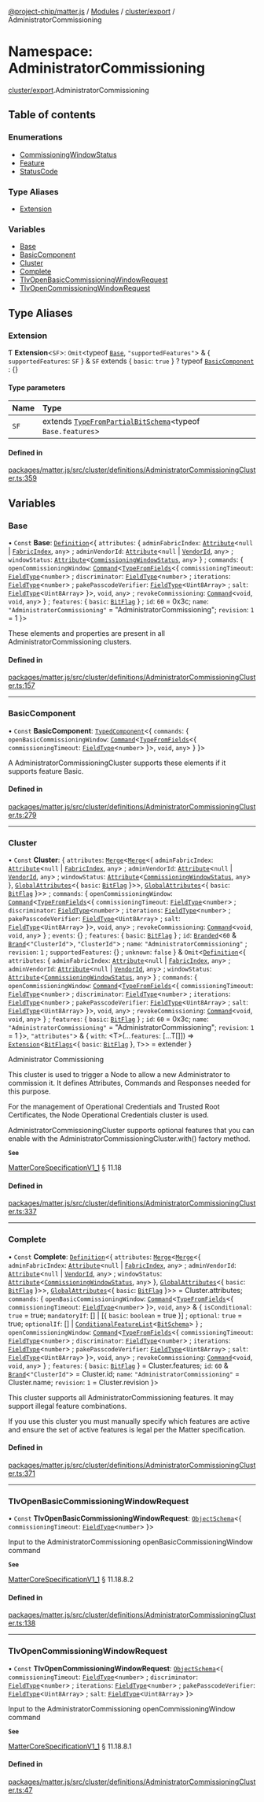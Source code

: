 [@project-chip/matter.js](../README.md) / [Modules](../modules.md) / [cluster/export](cluster_export.md) / AdministratorCommissioning

# Namespace: AdministratorCommissioning

[cluster/export](cluster_export.md).AdministratorCommissioning

## Table of contents

### Enumerations

- [CommissioningWindowStatus](../enums/cluster_export.AdministratorCommissioning.CommissioningWindowStatus.md)
- [Feature](../enums/cluster_export.AdministratorCommissioning.Feature.md)
- [StatusCode](../enums/cluster_export.AdministratorCommissioning.StatusCode.md)

### Type Aliases

- [Extension](cluster_export.AdministratorCommissioning.md#extension)

### Variables

- [Base](cluster_export.AdministratorCommissioning.md#base)
- [BasicComponent](cluster_export.AdministratorCommissioning.md#basiccomponent)
- [Cluster](cluster_export.AdministratorCommissioning.md#cluster)
- [Complete](cluster_export.AdministratorCommissioning.md#complete)
- [TlvOpenBasicCommissioningWindowRequest](cluster_export.AdministratorCommissioning.md#tlvopenbasiccommissioningwindowrequest)
- [TlvOpenCommissioningWindowRequest](cluster_export.AdministratorCommissioning.md#tlvopencommissioningwindowrequest)

## Type Aliases

### Extension

Ƭ **Extension**\<`SF`\>: `Omit`\<typeof [`Base`](cluster_export.AdministratorCommissioning.md#base), ``"supportedFeatures"``\> & \{ `supportedFeatures`: `SF`  } & `SF` extends \{ `basic`: ``true``  } ? typeof [`BasicComponent`](cluster_export.AdministratorCommissioning.md#basiccomponent) : {}

#### Type parameters

| Name | Type |
| :------ | :------ |
| `SF` | extends [`TypeFromPartialBitSchema`](schema_export.md#typefrompartialbitschema)\<typeof `Base.features`\> |

#### Defined in

[packages/matter.js/src/cluster/definitions/AdministratorCommissioningCluster.ts:359](https://github.com/project-chip/matter.js/blob/dfd1dc35/packages/matter.js/src/cluster/definitions/AdministratorCommissioningCluster.ts#L359)

## Variables

### Base

• `Const` **Base**: [`Definition`](cluster_export.ClusterFactory.md#definition)\<\{ `attributes`: \{ `adminFabricIndex`: [`Attribute`](cluster_export.md#attribute)\<``null`` \| [`FabricIndex`](datatype_export.md#fabricindex), `any`\> ; `adminVendorId`: [`Attribute`](cluster_export.md#attribute)\<``null`` \| [`VendorId`](datatype_export.md#vendorid), `any`\> ; `windowStatus`: [`Attribute`](cluster_export.md#attribute)\<[`CommissioningWindowStatus`](../enums/cluster_export.AdministratorCommissioning.CommissioningWindowStatus.md), `any`\>  } ; `commands`: \{ `openCommissioningWindow`: [`Command`](cluster_export.md#command)\<[`TypeFromFields`](tlv_export.md#typefromfields)\<\{ `commissioningTimeout`: [`FieldType`](../interfaces/tlv_export.FieldType.md)\<`number`\> ; `discriminator`: [`FieldType`](../interfaces/tlv_export.FieldType.md)\<`number`\> ; `iterations`: [`FieldType`](../interfaces/tlv_export.FieldType.md)\<`number`\> ; `pakePasscodeVerifier`: [`FieldType`](../interfaces/tlv_export.FieldType.md)\<`Uint8Array`\> ; `salt`: [`FieldType`](../interfaces/tlv_export.FieldType.md)\<`Uint8Array`\>  }\>, `void`, `any`\> ; `revokeCommissioning`: [`Command`](cluster_export.md#command)\<`void`, `void`, `any`\>  } ; `features`: \{ `basic`: [`BitFlag`](schema_export.md#bitflag-1)  } ; `id`: ``60`` = 0x3c; `name`: ``"AdministratorCommissioning"`` = "AdministratorCommissioning"; `revision`: ``1`` = 1 }\>

These elements and properties are present in all AdministratorCommissioning clusters.

#### Defined in

[packages/matter.js/src/cluster/definitions/AdministratorCommissioningCluster.ts:157](https://github.com/project-chip/matter.js/blob/dfd1dc35/packages/matter.js/src/cluster/definitions/AdministratorCommissioningCluster.ts#L157)

___

### BasicComponent

• `Const` **BasicComponent**: [`TypedComponent`](../interfaces/cluster_export.ClusterFactory.TypedComponent.md)\<\{ `commands`: \{ `openBasicCommissioningWindow`: [`Command`](cluster_export.md#command)\<[`TypeFromFields`](tlv_export.md#typefromfields)\<\{ `commissioningTimeout`: [`FieldType`](../interfaces/tlv_export.FieldType.md)\<`number`\>  }\>, `void`, `any`\>  }  }\>

A AdministratorCommissioningCluster supports these elements if it supports feature Basic.

#### Defined in

[packages/matter.js/src/cluster/definitions/AdministratorCommissioningCluster.ts:279](https://github.com/project-chip/matter.js/blob/dfd1dc35/packages/matter.js/src/cluster/definitions/AdministratorCommissioningCluster.ts#L279)

___

### Cluster

• `Const` **Cluster**: \{ `attributes`: [`Merge`](util_export.md#merge)\<[`Merge`](util_export.md#merge)\<\{ `adminFabricIndex`: [`Attribute`](cluster_export.md#attribute)\<``null`` \| [`FabricIndex`](datatype_export.md#fabricindex), `any`\> ; `adminVendorId`: [`Attribute`](cluster_export.md#attribute)\<``null`` \| [`VendorId`](datatype_export.md#vendorid), `any`\> ; `windowStatus`: [`Attribute`](cluster_export.md#attribute)\<[`CommissioningWindowStatus`](../enums/cluster_export.AdministratorCommissioning.CommissioningWindowStatus.md), `any`\>  }, [`GlobalAttributes`](cluster_export.md#globalattributes-1)\<\{ `basic`: [`BitFlag`](schema_export.md#bitflag-1)  }\>\>, [`GlobalAttributes`](cluster_export.md#globalattributes-1)\<\{ `basic`: [`BitFlag`](schema_export.md#bitflag-1)  }\>\> ; `commands`: \{ `openCommissioningWindow`: [`Command`](cluster_export.md#command)\<[`TypeFromFields`](tlv_export.md#typefromfields)\<\{ `commissioningTimeout`: [`FieldType`](../interfaces/tlv_export.FieldType.md)\<`number`\> ; `discriminator`: [`FieldType`](../interfaces/tlv_export.FieldType.md)\<`number`\> ; `iterations`: [`FieldType`](../interfaces/tlv_export.FieldType.md)\<`number`\> ; `pakePasscodeVerifier`: [`FieldType`](../interfaces/tlv_export.FieldType.md)\<`Uint8Array`\> ; `salt`: [`FieldType`](../interfaces/tlv_export.FieldType.md)\<`Uint8Array`\>  }\>, `void`, `any`\> ; `revokeCommissioning`: [`Command`](cluster_export.md#command)\<`void`, `void`, `any`\>  } ; `events`: {} ; `features`: \{ `basic`: [`BitFlag`](schema_export.md#bitflag-1)  } ; `id`: [`Branded`](util_export.md#branded)\<``60`` & [`Brand`](util_export.md#brand)\<``"ClusterId"``\>, ``"ClusterId"``\> ; `name`: ``"AdministratorCommissioning"`` ; `revision`: ``1`` ; `supportedFeatures`: {} ; `unknown`: ``false``  } & `Omit`\<[`Definition`](cluster_export.ClusterFactory.md#definition)\<\{ `attributes`: \{ `adminFabricIndex`: [`Attribute`](cluster_export.md#attribute)\<``null`` \| [`FabricIndex`](datatype_export.md#fabricindex), `any`\> ; `adminVendorId`: [`Attribute`](cluster_export.md#attribute)\<``null`` \| [`VendorId`](datatype_export.md#vendorid), `any`\> ; `windowStatus`: [`Attribute`](cluster_export.md#attribute)\<[`CommissioningWindowStatus`](../enums/cluster_export.AdministratorCommissioning.CommissioningWindowStatus.md), `any`\>  } ; `commands`: \{ `openCommissioningWindow`: [`Command`](cluster_export.md#command)\<[`TypeFromFields`](tlv_export.md#typefromfields)\<\{ `commissioningTimeout`: [`FieldType`](../interfaces/tlv_export.FieldType.md)\<`number`\> ; `discriminator`: [`FieldType`](../interfaces/tlv_export.FieldType.md)\<`number`\> ; `iterations`: [`FieldType`](../interfaces/tlv_export.FieldType.md)\<`number`\> ; `pakePasscodeVerifier`: [`FieldType`](../interfaces/tlv_export.FieldType.md)\<`Uint8Array`\> ; `salt`: [`FieldType`](../interfaces/tlv_export.FieldType.md)\<`Uint8Array`\>  }\>, `void`, `any`\> ; `revokeCommissioning`: [`Command`](cluster_export.md#command)\<`void`, `void`, `any`\>  } ; `features`: \{ `basic`: [`BitFlag`](schema_export.md#bitflag-1)  } ; `id`: ``60`` = 0x3c; `name`: ``"AdministratorCommissioning"`` = "AdministratorCommissioning"; `revision`: ``1`` = 1 }\>, ``"attributes"``\> & \{ `with`: \<T\>(...`features`: [...T[]]) => [`Extension`](cluster_export.AdministratorCommissioning.md#extension)\<[`BitFlags`](schema_export.md#bitflags)\<\{ `basic`: [`BitFlag`](schema_export.md#bitflag-1)  }, `T`\>\> = extender }

Administrator Commissioning

This cluster is used to trigger a Node to allow a new Administrator to commission it. It defines Attributes,
Commands and Responses needed for this purpose.

For the management of Operational Credentials and Trusted Root Certificates, the Node Operational Credentials
cluster is used.

AdministratorCommissioningCluster supports optional features that you can enable with the
AdministratorCommissioningCluster.with() factory method.

**`See`**

[MatterCoreSpecificationV1_1](../interfaces/spec_export.MatterCoreSpecificationV1_1.md) § 11.18

#### Defined in

[packages/matter.js/src/cluster/definitions/AdministratorCommissioningCluster.ts:337](https://github.com/project-chip/matter.js/blob/dfd1dc35/packages/matter.js/src/cluster/definitions/AdministratorCommissioningCluster.ts#L337)

___

### Complete

• `Const` **Complete**: [`Definition`](cluster_export.ClusterFactory.md#definition)\<\{ `attributes`: [`Merge`](util_export.md#merge)\<[`Merge`](util_export.md#merge)\<\{ `adminFabricIndex`: [`Attribute`](cluster_export.md#attribute)\<``null`` \| [`FabricIndex`](datatype_export.md#fabricindex), `any`\> ; `adminVendorId`: [`Attribute`](cluster_export.md#attribute)\<``null`` \| [`VendorId`](datatype_export.md#vendorid), `any`\> ; `windowStatus`: [`Attribute`](cluster_export.md#attribute)\<[`CommissioningWindowStatus`](../enums/cluster_export.AdministratorCommissioning.CommissioningWindowStatus.md), `any`\>  }, [`GlobalAttributes`](cluster_export.md#globalattributes-1)\<\{ `basic`: [`BitFlag`](schema_export.md#bitflag-1)  }\>\>, [`GlobalAttributes`](cluster_export.md#globalattributes-1)\<\{ `basic`: [`BitFlag`](schema_export.md#bitflag-1)  }\>\> = Cluster.attributes; `commands`: \{ `openBasicCommissioningWindow`: [`Command`](cluster_export.md#command)\<[`TypeFromFields`](tlv_export.md#typefromfields)\<\{ `commissioningTimeout`: [`FieldType`](../interfaces/tlv_export.FieldType.md)\<`number`\>  }\>, `void`, `any`\> & \{ `isConditional`: ``true`` = true; `mandatoryIf`: [] \| [\{ `basic`: `boolean` = true }] ; `optional`: ``true`` = true; `optionalIf`: [] \| [`ConditionalFeatureList`](cluster_export.md#conditionalfeaturelist)\<[`BitSchema`](schema_export.md#bitschema)\>  } ; `openCommissioningWindow`: [`Command`](cluster_export.md#command)\<[`TypeFromFields`](tlv_export.md#typefromfields)\<\{ `commissioningTimeout`: [`FieldType`](../interfaces/tlv_export.FieldType.md)\<`number`\> ; `discriminator`: [`FieldType`](../interfaces/tlv_export.FieldType.md)\<`number`\> ; `iterations`: [`FieldType`](../interfaces/tlv_export.FieldType.md)\<`number`\> ; `pakePasscodeVerifier`: [`FieldType`](../interfaces/tlv_export.FieldType.md)\<`Uint8Array`\> ; `salt`: [`FieldType`](../interfaces/tlv_export.FieldType.md)\<`Uint8Array`\>  }\>, `void`, `any`\> ; `revokeCommissioning`: [`Command`](cluster_export.md#command)\<`void`, `void`, `any`\>  } ; `features`: \{ `basic`: [`BitFlag`](schema_export.md#bitflag-1)  } = Cluster.features; `id`: ``60`` & [`Brand`](util_export.md#brand)\<``"ClusterId"``\> = Cluster.id; `name`: ``"AdministratorCommissioning"`` = Cluster.name; `revision`: ``1`` = Cluster.revision }\>

This cluster supports all AdministratorCommissioning features. It may support illegal feature combinations.

If you use this cluster you must manually specify which features are active and ensure the set of active
features is legal per the Matter specification.

#### Defined in

[packages/matter.js/src/cluster/definitions/AdministratorCommissioningCluster.ts:371](https://github.com/project-chip/matter.js/blob/dfd1dc35/packages/matter.js/src/cluster/definitions/AdministratorCommissioningCluster.ts#L371)

___

### TlvOpenBasicCommissioningWindowRequest

• `Const` **TlvOpenBasicCommissioningWindowRequest**: [`ObjectSchema`](../classes/tlv_export.ObjectSchema.md)\<\{ `commissioningTimeout`: [`FieldType`](../interfaces/tlv_export.FieldType.md)\<`number`\>  }\>

Input to the AdministratorCommissioning openBasicCommissioningWindow command

**`See`**

[MatterCoreSpecificationV1_1](../interfaces/spec_export.MatterCoreSpecificationV1_1.md) § 11.18.8.2

#### Defined in

[packages/matter.js/src/cluster/definitions/AdministratorCommissioningCluster.ts:138](https://github.com/project-chip/matter.js/blob/dfd1dc35/packages/matter.js/src/cluster/definitions/AdministratorCommissioningCluster.ts#L138)

___

### TlvOpenCommissioningWindowRequest

• `Const` **TlvOpenCommissioningWindowRequest**: [`ObjectSchema`](../classes/tlv_export.ObjectSchema.md)\<\{ `commissioningTimeout`: [`FieldType`](../interfaces/tlv_export.FieldType.md)\<`number`\> ; `discriminator`: [`FieldType`](../interfaces/tlv_export.FieldType.md)\<`number`\> ; `iterations`: [`FieldType`](../interfaces/tlv_export.FieldType.md)\<`number`\> ; `pakePasscodeVerifier`: [`FieldType`](../interfaces/tlv_export.FieldType.md)\<`Uint8Array`\> ; `salt`: [`FieldType`](../interfaces/tlv_export.FieldType.md)\<`Uint8Array`\>  }\>

Input to the AdministratorCommissioning openCommissioningWindow command

**`See`**

[MatterCoreSpecificationV1_1](../interfaces/spec_export.MatterCoreSpecificationV1_1.md) § 11.18.8.1

#### Defined in

[packages/matter.js/src/cluster/definitions/AdministratorCommissioningCluster.ts:47](https://github.com/project-chip/matter.js/blob/dfd1dc35/packages/matter.js/src/cluster/definitions/AdministratorCommissioningCluster.ts#L47)
